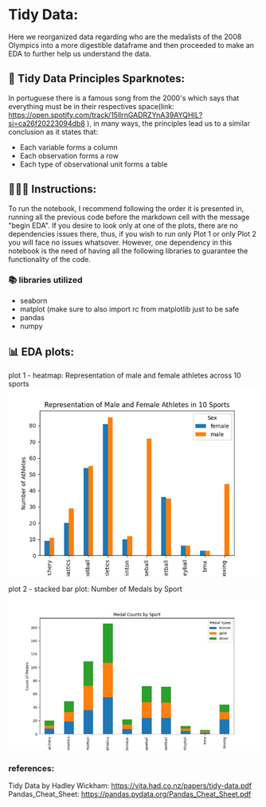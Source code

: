 # Tidy Data:
Here we reorganized data regarding who are the medalists of the 2008 Olympics into a more digestible dataframe and then proceeded to make an EDA to further help us understand the data.
## 📖 Tidy Data Principles Sparknotes:
In portuguese there is a famous song from the 2000's which says that everything must be in their respectives space(link: https://open.spotify.com/track/15llrnGADRZYnA39AYQHIL?si=ca26f20223094db8 ), in many ways, the principles lead us to a similar conclusion as it states that:
- Each variable forms a column
- Each observation forms a row
- Each type of observational unit forms a table
## 👩🏻‍🏫 Instructions:
To run the notebook, I recommend following the order it is presented in, running all the previous code before the markdown cell with the message "begin EDA". If you desire to look only at one of the plots, there are no dependencies issues there, thus, if you wish to run only Plot 1 or only Plot 2 you will face no issues whatsover.
However, one dependency in this notebook is the need of having all the following libraries to guarantee the functionality of the code. 

### 📚 libraries utilized
- seaborn
- matplot (make sure to also import rc from matplotlib just to be safe
- pandas
- numpy

## 📊 EDA plots:

plot 1 - heatmap: Representation of male and female athletes across 10 sports
![Alt text](https://github.com/lissa-telles-chaves/Telles_python_portfolio/blob/63742ec03972da48551988d79950eb8b7c3ab15f/TidyData-Project/malefemalerepsports.png)

plot 2 - stacked bar plot: Number of Medals by Sport

![Alt text](https://github.com/lissa-telles-chaves/Telles_python_portfolio/blob/63742ec03972da48551988d79950eb8b7c3ab15f/TidyData-Project/stackedbarplot_medalxsport.png)

### references:
Tidy Data by Hadley Wickham: https://vita.had.co.nz/papers/tidy-data.pdf
Pandas_Cheat_Sheet: https://pandas.pydata.org/Pandas_Cheat_Sheet.pdf
